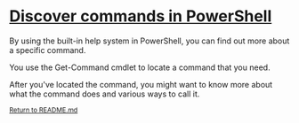 # [Discover commands in PowerShell](https://docs.microsoft.com/en-us/learn/modules/discover-commands/)

By using the built-in help system in PowerShell, you can find out more about a specific command. 

You use the Get-Command cmdlet to locate a command that you need. 

After you've located the command, you might want to know more about what the command does and various ways to call it.

<sup>[Return to README.md](/README.md)</sup>